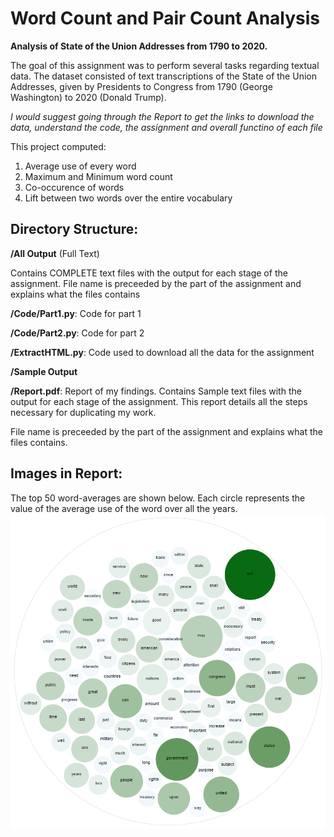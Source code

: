 # Word Count and Pair Count Analysis
 **Analysis of State of the Union Addresses from 1790 to 2020.**
 
 The goal of this assignment was to perform
 several tasks regarding textual data. The dataset
 consisted of text transcriptions of the State of the Union Addresses, given by Presidents to
 Congress from 1790 (George Washington) to 2020 (Donald Trump).

*I would suggest going through the Report to get the links to download the data, understand the code, the assignment and overall functino of each file* 

 This project computed:
 1. Average use of every word
 2. Maximum and Minimum word count
 3. Co-occurence of words
 4. Lift between two words over the entire vocabulary

## Directory Structure:
**/All Output** (Full Text)

Contains COMPLETE text files with the output for each stage of the assignment.
File name is preceeded by the part of the assignment and explains what the files contains

**/Code/Part1.py**: Code for part 1

**/Code/Part2.py**: Code for part 2

**/ExtractHTML.py**: Code used to download all the data for the assignment

**/Sample Output**

**/Report.pdf**: Report of my findings.
Contains Sample text files with the output for each stage of the assignment. This report details all the steps necessary for duplicating my work.

File name is preceeded by the part of the assignment and explains what the files contains.

## Images in Report:

The top 50 word-averages are shown below. Each circle represents the value of the average
use of the word over all the years.
<img src="Images/average.png"> 

